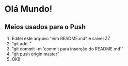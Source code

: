 # Olá Mundo!
## Meios usados para o Push
1. Editei este arquivo "vim README.md" e salvei ZZ
2. "git add ."
3.  "git commit -m 'commit para inserção do README.md'"
3. "git push origin master"
4. OK!!
